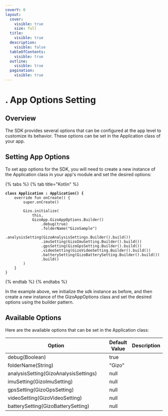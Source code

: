 ```yaml
---
coverY: 0
layout:
  cover:
    visible: true
    size: full
  title:
    visible: true
  description:
    visible: false
  tableOfContents:
    visible: true
  outline:
    visible: true
  pagination:
    visible: true
---
```


# . App Options Setting

## Overview

The SDK provides several options that can be configured at the app level to customize its behavior. These options can be set in the Application class of your app.



## Setting App Options

To set app options for the SDK, you will need to create a new instance of the Application class in your app's module and set the desired options:

{% tabs %}
{% tab title="Kotlin" %}
<pre class="language-kotlin"><code class="lang-kotlin"><strong>class Application : Application() {
</strong>    override fun onCreate() {
        super.onCreate()

        Gizo.initialize(
            this,
            GizoApp.GizoAppOptions.Builder()
                .debug(true)
                .folderName("GizoSample")
                .analysisSetting(GizoAnalysisSettings.Builder().build())
                .imuSetting(GizoImuSetting.Builder().build())
                .gpsSetting(GizoGpsSetting.Builder().build())
                .videoSetting(GizoVideoSetting.Builder().build())
                .batterySetting(GizoBatterySetting.Builder().build())
                .build()
        )
    }
}
</code></pre>
{% endtab %}
{% endtabs %}

In the example above, we initialize the sdk instance as before, and then create a new instance of the GizoAppOptions class and set the desired options using the builder pattern.



## Available Options

&#x20;Here are the available options that can be set in the Application class:



<table><thead><tr><th width="369.3333333333333">Option</th><th>Default Value</th><th>Description</th></tr></thead><tbody><tr><td>debug(Boolean)</td><td>true</td><td></td></tr><tr><td>folderName(String)</td><td>"Gizo"</td><td></td></tr><tr><td>analysisSetting(GizoAnalysisSettings)</td><td>null</td><td></td></tr><tr><td>imuSetting(GizoImuSetting)</td><td>null</td><td></td></tr><tr><td>gpsSetting(GizoGpsSetting)</td><td>null</td><td></td></tr><tr><td>videoSetting(GizoVideoSetting)</td><td>null</td><td></td></tr><tr><td>batterySetting(GizoBatterySetting)</td><td>null</td><td></td></tr></tbody></table>

